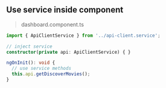 ## Use service inside component

> dashboard.component.ts

```ts
import { ApiClientService } from '../api-client.service';

// inject service
constructor(private api: ApiClientService) { }

ngOnInit(): void {
  // use service methods
  this.api.getDiscoverMovies();
}
```
